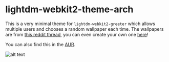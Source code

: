 # lightdm-webkit2-theme-arch

This is a very minimal theme for `lightdm-webkit2-greeter` which allows multiple users and chooses a random wallpaper each time. The wallpapers are from [this reddit thread](https://www.reddit.com/r/archlinux/comments/4gc2lw/some_arch_wallpapers_i_made/?st=ivzxvmxu&sh=727d2f4e), you can even create your own one [here](https://demon000.github.io/archwg)!

You can also find this in the [AUR](https://aur.archlinux.org/packages/lightdm-webkit2-theme-arch/).

![alt text](https://github.com/kenogo/lightdm-webkit2-theme-arch/blob/master/example.png "Theme in usage")
